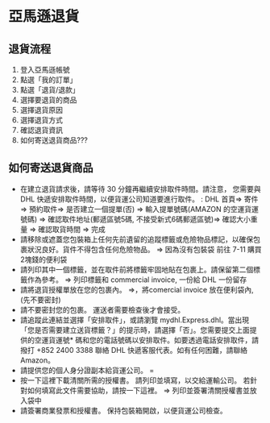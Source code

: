 # 亞馬遜退貨

## 退貨流程

1. 登入亞馬遜帳號
2. 點選「我的訂單」
3. 點選「退貨/退款」
4. 選擇要退貨的商品
5. 選擇退貨原因
6. 選擇退貨方式
7. 確認退貨資訊
8. 如何寄送退貨商品???


## 如何寄送退貨商品

* 在建立退貨請求後，請等待 30 分鐘再繼續安排取件時間。請注意， 您需要與 DHL 快遞安排取件時間，以便貨運公司知道要進行取件。 : DHL 首頁=> 寄件=> 預約取件=> 是否建立一個提單(否) => 輸入提單號碼(AMAZON 的空運貨運號碼) => 確認取件地址(郵遞區號5碼, 不接受新式6碼郵遞區號)=> 確認大小重量 => 確認取貨時間 => 完成
* 請移除或遮蓋您包裝箱上任何先前遺留的追蹤標籤或危險物品標記，以確保包裹狀況良好。貨件不得包含任何危險物品。 => 因為沒有包裝袋  前往 7-11 購買 2塊錢的便利袋
* 請列印其中一個標籤，並在取件前將標籤牢固地貼在包裹上。請保留第二個標籤作為參考。 => 列印標籤和 commercial invoice, 一份給 DHL 一份留存
* 請將退貨授權單放在您的包裹內。 =>，將comercial invoice 放在便利袋內, (先不要密封)
* 請不要密封您的包裹。 運送者需要檢查後才會接受。
* 請追蹤此連結並選擇「安排取件」，或請瀏覽 mydhl.Express.dhl。當出現「您是否需要建立送貨標籤？」的提示時，請選擇「否」。您需要提交上面提供的空運貨運號* 碼和您的電話號碼以安排取件。如要透過電話安排取件，請撥打 +852 2400 3388 聯絡 DHL 快遞客服代表。如有任何困難，請聯絡 Amazon。
* 請提供您的個人身分證副本給貨運公司。 =
* 按一下這裡下載清關所需的授權書。 請列印並填寫，以交給運輸公司。 若針對如何填寫此文件需要協助，請按一下這裡。 => 列印並簽署清關授權書並放入袋中
* 請簽署商業發票和授權書。 保持包裝箱開啟，以便貨運公司檢查。